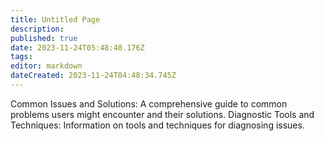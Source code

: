 ```yaml
---
title: Untitled Page
description: 
published: true
date: 2023-11-24T05:48:40.176Z
tags: 
editor: markdown
dateCreated: 2023-11-24T04:48:34.745Z
---
```


Common Issues and Solutions: A comprehensive guide to common problems users might encounter and their solutions.
Diagnostic Tools and Techniques: Information on tools and techniques for diagnosing issues.